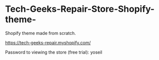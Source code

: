 # Tech-Geeks-Repair-Store-Shopify-theme-
Shopify theme made from scratch.



https://tech-geeks-repair.myshopify.com/

Password to viewing the store (free trial): yoseil

